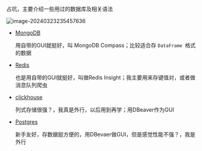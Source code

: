 占坑，主要介绍一些用过的数据库及相关语法

![image-20240323235457636](https://euclid-picgo.oss-cn-shenzhen.aliyuncs.com/image/202403232354717.png)

- [MongoDB](MongoDB.md)

  用自带的GUI就挺好，叫 MongoDB Compass；比较适合存 `DataFrame `格式的数据

- [Redis](Redis数据库.md)

  也是用自带的GUI就挺好，叫做Redis Insight；我主要用来存键值对，或者做消息队列爬虫

- [clickhouse](ClickHouse.md)

  列式存储很强？，我真是外行，以后用到再学；用DBeaver作为GUI

- [Postgres](PostgresDB.md)

  新手友好，存数据挺方便的，用DBevaer做GUI，但是感觉性能不强？，我是外行
